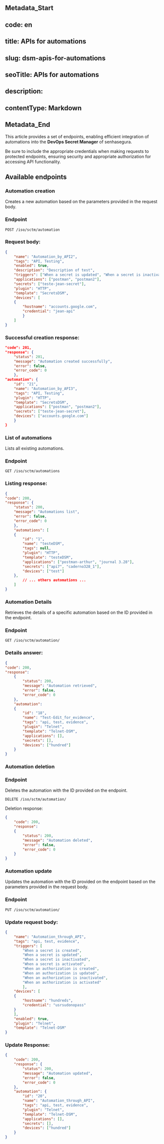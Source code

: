 ## Metadata_Start 
## code: en
## title: APIs for automations 
## slug: dsm-apis-for-automations 
## seoTitle: APIs for automations 
## description:  
## contentType: Markdown 
## Metadata_End
This article provides a set of endpoints, enabling efficient integration of automations into the **DevOps Secret Manager** of senhasegura.

Be sure to include the appropriate credentials when making requests to protected endpoints, ensuring security and appropriate authorization for accessing API functionality.

## Available endpoints

### Automation creation

Creates a new automation based on the parameters provided in the request body.

### Endpoint

`POST /iso/sctm/automation`

### Request body:
```json
{
    "name": "Automation_by_API2",
    "tags": "API, Testing",
    "enabled": true,
    "description": "Description of test",
    "triggers": ["When a secret is updated", "When a secret is inactivated"],
    "applications": ["postman", "postman2"],
    "secrets": ["teste-jean-secret"],
    "plugin": "HTTP",
    "template": "SecretsDSM",
    "devices": [
    {
        "hostname": "accounts.google.com",
        "credential": "jean-api"
        }
    ]
}
```

### Successful creation response:

```json
"code": 201,
"response": {
    "status": 201,
    "message": "Automation created successfully",
    "error": false,
    "error_code": 0
    },
"automation": {
    "id": "21",
    "name": "Automation_by_API3",
    "tags": "API, Testing",
    "plugin": "HTTP",
    "template": "SecretsDSM",
    "applications": ["postman", "postman2"],
    "secrets": ["teste-jean-secret"],
    "devices": ["accounts.google.com"]
    }
}
```

### List of automations

Lists all existing automations.

### Endpoint

`GET /iso/sctm/automations`

### Listing response:
```json
{
"code": 200,
"response": {
    "status": 200,
    "message": "Automations list",
    "error": false,
    "error_code": 0
    },
    "automations": [
    {
        "id": "1",
        "name": "testeDSM",
        "tags": null,
        "plugin": "HTTP",
        "template": "testeDSM",
        "applications": ["postman-arthur", "journal 3.28"],
        "secrets": ["api7", "caderno328_1"],
        "devices": ["test"]
    },
        // ... others automations ...
    ]
}
```
### Automation Details

Retrieves the details of a specific automation based on the ID provided in the endpoint.

### Endpoint

`GET /iso/sctm/automation/`

### Details answer:

```json
{
"code": 200,
"response": 
    {
        "status": 200,
        "message": "Automation retrieved",
        "error": false,
        "error_code": 0
    },
    "automation": 
    {
        "id": "18",
        "name": "Test-Edit_for_evidence",
        "tags": "api, test, evidence",
        "plugin": "Telnet",
        "template": "Telnet-DSM",
        "applications": [],
        "secrets": [],
        "devices": ["hundred"]
    }
}
```

### Automation deletion

### Endpoint

Deletes the automation with the ID provided on the endpoint.

`DELETE /iso/sctm/automation/`

Deletion response:

```json
{
    "code": 200,
    "response": 
    {
        "status": 200,
        "message": "Automation deleted",
        "error": false,
        "error_code": 0
    }
}
```

### Automation update

Updates the automation with the ID provided on the endpoint based on the parameters provided in the request body.

### Endpoint

`PUT /iso/sctm/automation/`

### Update request body:
```json
{
    "name": "Automation_through_API",
    "tags": "api, test, evidence",
    "triggers": [
        "When a secret is created", 
        "When a secret is updated", 
        "When a secret is inactivated", 
        "When a secret is activated", 
        "When an authorization is created", 
        "When an authorization is updated", 
        "When an authorization is inactivated", 
        "When an authorization is activated"
        ],
    "devices": [
    {
        "hostname": "hundreds",
        "credential": "usrsudonopass"
    }
    ],
    "enabled": true,
    "plugin": "Telnet",
    "template": "Telnet-DSM"
}
```
### Update Response:

```json
{
    "code": 200,
    "response": {
        "status": 200,
        "message": "Automation updated",
        "error": false,
        "error_code": 0
    },
    "automation": {
        "id": "20",
        "name": "Automation_through_API",
        "tags": "api, test, evidence",
        "plugin": "Telnet",
        "template": "Telnet-DSM",
        "applications": [],
        "secrets": [],
        "devices": ["hundred"]
    }
}
```